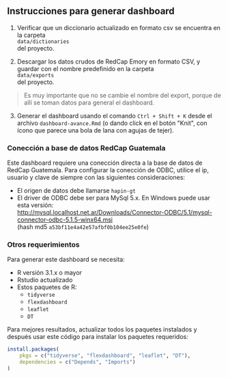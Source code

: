 ## Instrucciones para generar dashboard

1. Verificar que un diccionario actualizado en formato csv se encuentra en la
carpeta  
`data/dictionaries`  
del proyecto.

2. Descargar los datos crudos de RedCap Emory en formato CSV,
y guardar con el nombre predefinido en la carpeta  
`data/exports`  
del proyecto.

> Es muy importante que no se cambie el nombre del export, porque de allí se toman datos para general el dashboard.

3. Generar el dashboard usando el comando `Ctrl + Shift + K` desde el archivo
`dashboard-avance.Rmd` (o dando click en el botón "Knit", con ícono que parece
una bola de lana con agujas de tejer).


### Conección a base de datos RedCap Guatemala

Este dashboard requiere una conección directa a la base de datos de RedCap
Guatemala.
Para configurar la conección de ODBC, utilice el ip, usuario y clave de siempre
con las siguientes consideraciones:

- El origen de datos debe llamarse `hapin-gt`
- El driver de ODBC debe ser para MySql 5.x.
En Windows puede usar esta versión:  
http://mysql.localhost.net.ar/Downloads/Connector-ODBC/5.1/mysql-connector-odbc-5.1.5-winx64.msi  
(hash md5 `a53bf11e4a42e57afbf0b104ee25e0fe`)


### Otros requerimientos

Para generar este dashboard se necesita:

- R versión 3.1.x o mayor
- Rstudio actualizado
- Estos paquetes de R:
    + `tidyverse`
    + `flexdashboard`
    + `leaflet`
    + `DT`

Para mejores resultados, actualizar todos los paquetes instalados y después
usar este código para instalar los paquetes requeridos:

```r
install.packages(
    pkgs = c("tidyverse", "flexdashboard", "leaflet", "DT"),
    dependencies = c("Depends", "Imports")
)
```
